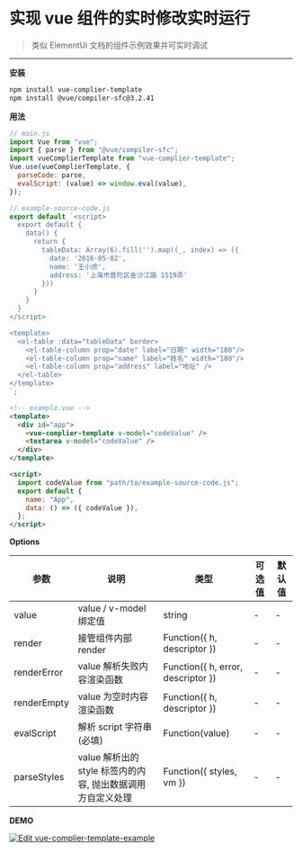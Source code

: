 # 实现 vue 组件的实时修改实时运行

> 类似 ElementUi 文档的组件示例效果并可实时调试

---

**安装**

```bash
npm install vue-complier-template
npm install @vue/compiler-sfc@3.2.41
```

**用法**

```js
// main.js
import Vue from "vue";
import { parse } from "@vue/compiler-sfc";
import vueComplierTemplate from "vue-complier-template";
Vue.use(vueComplierTemplate, {
  parseCode: parse,
  evalScript: (value) => window.eval(value),
});
```

```js
// example-source-code.js
export default `<script>
  export default {
    data() {
      return {
        tableData: Array(6).fill('').map((_, index) => ({
          date: '2016-05-02',
          name: '王小虎',
          address: '上海市普陀区金沙江路 1519弄'
        }))
      }
    }
  }
</script>

<template>
  <el-table :data="tableData" border>
    <el-table-column prop="date" label="日期" width="180"/>
    <el-table-column prop="name" label="姓名" width="180"/>
    <el-table-column prop="address" label="地址" />
  </el-table>
</template>
`;
```

```html
<!-- example.vue -->
<template>
  <div id="app">
    <vue-complier-template v-model="codeValue" />
    <textarea v-model="codeValue" />
  </div>
</template>

<script>
  import codeValue from "path/to/example-source-code.js";
  export default {
    name: "App",
    data: () => ({ codeValue }),
  };
</script>
```

**Options**

| 参数        | 说明                                                        | 类型                               | 可选值 | 默认值 |
| ----------- | ----------------------------------------------------------- | ---------------------------------- | ------ | ------ |
| value       | value / v-model 绑定值                                      | string                             | -      | -      |
| render      | 接管组件内部 render                                         | Function({ h, descriptor })        | -      | -      |
| renderError | value 解析失败内容渲染函数                                  | Function({ h, error, descriptor }) | -      | -      |
| renderEmpty | value 为空时内容渲染函数                                    | Function({ h, descriptor })        | -      | -      |
| evalScript  | 解析 script 字符串(必填)                                    | Function(value)                    | -      | -      |
| parseStyles | value 解析出的 style 标签内的内容, 抛出数据调用方自定义处理 | Function({ styles, vm })           | -      | -      |

**DEMO**

[![Edit vue-complier-template-example](https://codesandbox.io/static/img/play-codesandbox.svg)](https://codesandbox.io/s/vue-complier-template-example-4qjo20?fontsize=14&hidenavigation=1&theme=dark)
